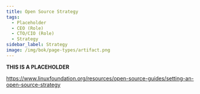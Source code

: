 ```yaml
---
title: Open Source Strategy
tags:
  - Placeholder
  - CEO (Role)
  - CTO/CIO (Role)
  - Strategy
sidebar_label: Strategy
image: /img/bok/page-types/artifact.png
---
```


**THIS IS A PLACEHOLDER**

https://www.linuxfoundation.org/resources/open-source-guides/setting-an-open-source-strategy
